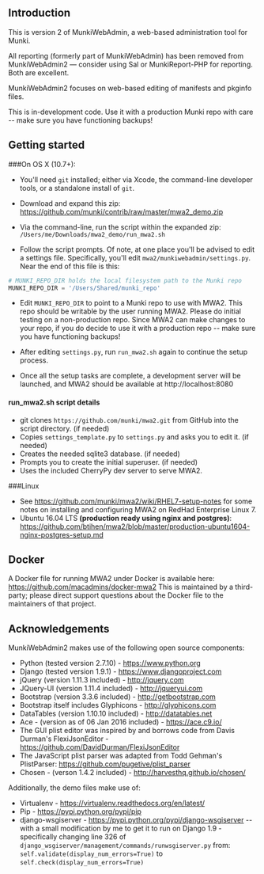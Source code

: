 ## Introduction

This is version 2 of MunkiWebAdmin, a web-based administration tool for Munki.

All reporting (formerly part of MunkiWebAdmin) has been removed from MunkiWebAdmin2 — consider using Sal or MunkiReport-PHP for reporting. Both are excellent.

MunkiWebAdmin2 focuses on web-based editing of manifests and pkginfo files.

This is in-development code. Use it with a production Munki repo with care -- make sure you have functioning backups!

## Getting started

###On OS X (10.7+):

*   You'll need `git` installed; either via Xcode, the command-line developer tools, or a standalone install of `git`.

*   Download and expand this zip:
    https://github.com/munki/contrib/raw/master/mwa2_demo.zip

*   Via the command-line, run the script within the expanded zip:
    `/Users/me/Downloads/mwa2_demo/run_mwa2.sh`

*   Follow the script prompts. Of note, at one place you'll be advised to edit a settings file. Specifically, you'll edit `mwa2/munkiwebadmin/settings.py`. Near the end of this file is this:

```python
# MUNKI_REPO_DIR holds the local filesystem path to the Munki repo
MUNKI_REPO_DIR = '/Users/Shared/munki_repo'
```

*   Edit `MUNKI_REPO_DIR` to point to a Munki repo to use with MWA2. This repo should be writable by the user running MWA2. Please do initial testing on a non-production repo. Since MWA2 can make changes to your repo, if you do decide to use it with a production repo -- make sure you have functioning backups!


*   After editing `settings.py`, run `run_mwa2.sh` again to continue the setup process.

*   Once all the setup tasks are complete, a development server will be launched, and MWA2 should be available at http://localhost:8080

#### run_mwa2.sh script details

*   git clones `https://github.com/munki/mwa2.git` from GitHub into the script directory. (if needed)
*   Copies `settings_template.py` to `settings.py` and asks you to edit it. (if needed)
*   Creates the needed sqlite3 database. (if needed)
*   Prompts you to create the initial superuser. (if needed)
*   Uses the included CherryPy dev server to serve MWA2.

###Linux

* See https://github.com/munki/mwa2/wiki/RHEL7-setup-notes for some notes on installing and configuring MWA2 on RedHad Enterprise Linux 7.
* Ubuntu 16.04 LTS **(production ready using nginx and postgres)**: https://github.com/btihen/mwa2/blob/master/production-ubuntu1604-nginx-postgres-setup.md 

## Docker

A Docker file for running MWA2 under Docker is available here: https://github.com/macadmins/docker-mwa2
This is maintained by a third-party; please direct support questions about the Docker file to the maintainers of that project.

## Acknowledgements

MunkiWebAdmin2 makes use of the following open source components:

*   Python (tested version 2.7.10) - https://www.python.org
*   Django (tested version 1.9.1) - https://www.djangoproject.com
*   jQuery (version 1.11.3 included) - http://jquery.com
*   JQuery-UI (version 1.11.4 included) - http://jqueryui.com
*   Bootstrap (version 3.3.6 included) - http://getbootstrap.com
*   Bootstrap itself includes Glyphicons - http://glyphicons.com
*   DataTables (version 1.10.10 included) - http://datatables.net
*   Ace - (version as of 06 Jan 2016 included) - https://ace.c9.io/ 
*   The GUI plist editor was inspired by and borrows code from Davis Durman's FlexiJsonEditor - https://github.com/DavidDurman/FlexiJsonEditor
*   The JavaScript plist parser was adapted from Todd Gehman's PlistParser: https://github.com/pugetive/plist_parser
*   Chosen - (verson 1.4.2 included) - http://harvesthq.github.io/chosen/

Additionally, the demo files make use of:

*   Virtualenv - https://virtualenv.readthedocs.org/en/latest/
*   Pip - https://pypi.python.org/pypi/pip
*   django-wsgiserver - https://pypi.python.org/pypi/django-wsgiserver 
     -- with a small modification by me to get it to run on Django 1.9 - specifically changing line 326 of `django_wsgiserver/management/commands/runwsgiserver.py` from:
    `self.validate(display_num_errors=True)` to `self.check(display_num_errors=True)`
